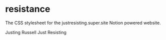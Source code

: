 # resistance
The CSS stylesheet for the justresisting.super.site Notion powered website.

Justing Russell
Just Resisting
